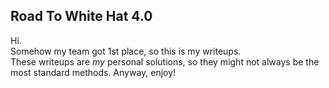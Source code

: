 ## Road To White Hat 4.0
Hi. <br>
Somehow my team got 1st place, so this is my writeups. <br>
These writeups are *my* personal solutions, so they might not always be the most standard methods. Anyway, enjoy! 
